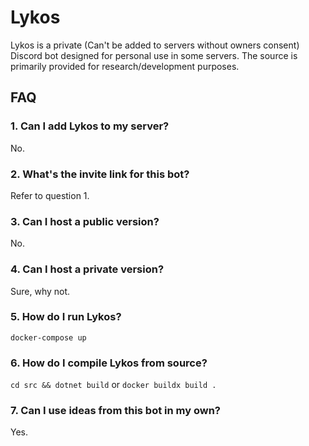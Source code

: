 # Lykos
Lykos is a private (Can't be added to servers without owners consent) Discord bot designed for personal use in some servers. The source is primarily provided for research/development purposes.

## FAQ
### 1. Can I add Lykos to my server?
No.

### 2. What's the invite link for this bot?
Refer to question 1.

### 3. Can I host a public version?
No.

### 4. Can I host a private version?
Sure, why not.

### 5. How do I run Lykos?
`docker-compose up`

### 6. How do I compile Lykos from source?
`cd src && dotnet build` or `docker buildx build .`

### 7. Can I use ideas from this bot in my own?
Yes.
